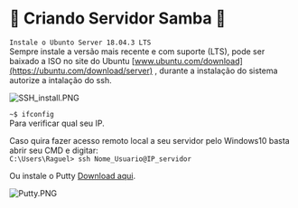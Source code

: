 # :file_folder: Criando Servidor Samba :file_folder:

```Instale o Ubunto Server 18.04.3 LTS```  
Sempre instale a versão mais recente e com suporte (LTS), pode ser baixado a ISO no site do Ubuntu [www.ubuntu.com/download](https://ubuntu.com/download/server) , durante a instalação do sistema autorize a intalação do ssh.

![SSH_install.PNG](https://github.com/CaioFranzo/Server_Samba/blob/master/SSH_install.PNG?raw=true)  

```~$ ifconfig```  
Para verificar qual seu IP.

Caso quira fazer acesso remoto local a seu servidor pelo Windows10 basta abrir seu CMD e digitar:  
```C:\Users\Raguel> ssh Nome_Usuario@IP_servidor```  

Ou instale o Putty [Download aqui](https://www.ssh.com/ssh/putty/download).  
  
![Putty.PNG](https://github.com/CaioFranzo/Server_Samba/blob/master/Putty.PNG?raw=true)
